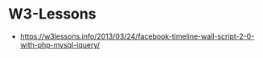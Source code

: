# W3-Lessons

* https://w3lessons.info/2013/03/24/facebook-timeline-wall-script-2-0-with-php-mysql-jquery/
